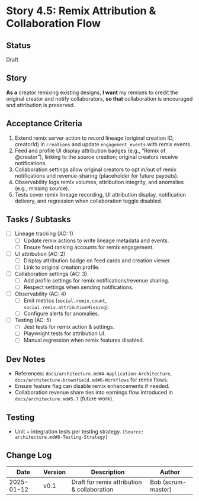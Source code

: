 
# Story 4.5: Remix Attribution & Collaboration Flow

## Status
Draft

## Story
**As a** creator remixing existing designs,
**I want** my remixes to credit the original creator and notify collaborators,
**so that** collaboration is encouraged and attribution is preserved.

## Acceptance Criteria
1. Extend remix server action to record lineage (original creation ID, creatorId) in `creations` and update `engagement_events` with remix events.  
2. Feed and profile UI display attribution badges (e.g., “Remix of @creator”), linking to the source creation; original creators receive notifications.  
3. Collaboration settings allow original creators to opt in/out of remix notifications and revenue-sharing (placeholder for future payouts).  
4. Observability logs remix volumes, attribution integrity, and anomalies (e.g., missing source).  
5. Tests cover remix lineage recording, UI attribution display, notification delivery, and regression when collaboration toggle disabled.

## Tasks / Subtasks
- [ ] Lineage tracking (AC: 1)  
  - [ ] Update remix actions to write lineage metadata and events.  
  - [ ] Ensure feed ranking accounts for remix engagement.  
- [ ] UI attribution (AC: 2)  
  - [ ] Display attribution badge on feed cards and creation viewer.  
  - [ ] Link to original creation profile.  
- [ ] Collaboration settings (AC: 3)  
  - [ ] Add profile settings for remix notifications/revenue sharing.  
  - [ ] Respect settings when sending notifications.  
- [ ] Observability (AC: 4)  
  - [ ] Emit metrics (`social.remix.count`, `social.remix.attributionMissing`).  
  - [ ] Configure alerts for anomalies.  
- [ ] Testing (AC: 5)  
  - [ ] Jest tests for remix action & settings.  
  - [ ] Playwright tests for attribution UI.  
  - [ ] Manual regression when remix features disabled.

## Dev Notes
- References: `docs/architecture.md#4-Application-Architecture`, `docs/architecture-brownfield.md#6-Workflows` for remix flows.  
- Ensure feature flag can disable remix enhancements if needed.  
- Collaboration revenue share ties into earnings flow introduced in `docs/architecture.md#5.7` (future work).

## Testing
- Unit + integration tests per testing strategy. `[Source: architecture.md#8-Testing-Strategy]`

## Change Log
| Date | Version | Description | Author |
| --- | --- | --- | --- |
| 2025-01-12 | v0.1 | Draft for remix attribution & collaboration | Bob (scrum-master) |
